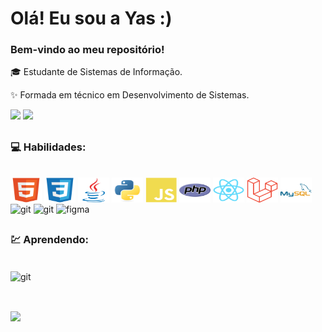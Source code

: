 # Olá! Eu sou a Yas :)

### Bem-vindo ao meu repositório! 

🎓 Estudante de Sistemas de Informação.

✨ Formada em técnico em Desenvolvimento de Sistemas.

<a href="https://www.linkedin.com/in/yasmim-barros-8b1491200" target="_blank"><img src="https://img.shields.io/badge/-LinkedIn-%230077B5?style=for-the-badge&logo=linkedin&logoColor=white" target="_blank"></a> 
<a href = "mailto:barrosyasmim13@gmail.com"><img src="https://img.shields.io/badge/-Gmail-%23333?style=for-the-badge&logo=gmail&logoColor=white" target="_blank"></a>
##
### 💻 Habilidades: 
<div style="display: inline_block"><br>
  
  <img align="center" alt="HTML" width="50" height="40" src="https://raw.githubusercontent.com/devicons/devicon/master/icons/html5/html5-original.svg">
  <img align="center" alt="CSS"  width="50" height="40" src="https://raw.githubusercontent.com/devicons/devicon/master/icons/css3/css3-original.svg">
  <img align="center" alt="java" width="50" height="40" src="https://raw.githubusercontent.com/devicons/devicon/master/icons/java/java-original.svg"/>
  <img align="center" alt="Python"  width="50" height="40"" src="https://raw.githubusercontent.com/devicons/devicon/master/icons/python/python-original.svg">
  <img align="center" alt="Js"  width="50" height="40" src="https://raw.githubusercontent.com/devicons/devicon/master/icons/javascript/javascript-plain.svg">
  <img align="center" alt="php"  width="50" height="40" src="https://raw.githubusercontent.com/devicons/devicon/master/icons/php/php-original.svg" />
  <img align="center" alt="Rafa-React"  width="50" height="40" src="https://raw.githubusercontent.com/devicons/devicon/master/icons/react/react-original.svg">
  <img align="center" alt="laravel"  width="50" height="40" src="https://raw.githubusercontent.com/devicons/devicon/master/icons/laravel/laravel-original.svg" />
  <img align="center" alt="mysql"  width="50" height="40" src="https://raw.githubusercontent.com/devicons/devicon/master/icons/mysql/mysql-original-wordmark.svg" />
  <img align="center" alt="git"  width="50" height="40" src="https://www.vectorlogo.zone/logos/git-scm/git-scm-icon.svg" />
  <img align="center" alt="git"  width="50" height="40" src="https://www.vectorlogo.zone/logos/tailwindcss/tailwindcss-icon.svg" />
  <img align="center" alt="figma"  width="50" height="40" src="https://www.vectorlogo.zone/logos/figma/figma-icon.svg"/>
 
  
</div>

##

### 💹 Aprendendo: 
<div style="display: inline_block"><br>
   <img align="center" alt="git" width="50" height="40" src="https://www.vectorlogo.zone/logos/angular/angular-icon.svg" />
</div>


##


<br/>

<div style="display: flex; justify-content: space-between; align-items: center;">
   <!-- <img src="https://github-readme-stats.vercel.app/api?username=YasBarros&theme=react&hide_border=true&include_all_commits=false&count_private=false" style="margin-right: 10px;" />-->
    <img src="https://github-readme-stats.vercel.app/api/top-langs/?username=YasBarros&theme=react&hide_border=true&include_all_commits=false&count_private=false&layout=compact" />
</div>


